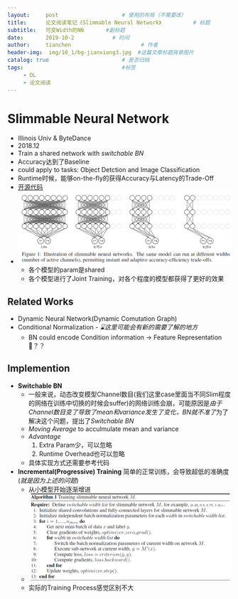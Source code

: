 ```yaml
---
layout:     post                    # 使用的布局（不需要改）
title:      论文阅读笔记《Slimmable Neural Network》          # 标题 
subtitle:   可变Width的NN       #副标题
date:       2019-10-2            # 时间
author:     tianchen                      # 作者
header-img:  img/10_1/bg-jianxiong3.jpg  #这篇文章标题背景图片  
catalog: true                       # 是否归档
tags:                               #标签
     - DL
     - 论文阅读
---
```


# Slimmable Neural Network
* Illinois Univ & ByteDance
* 2018.12
* Train a shared network with *switchable BN*
* Accuracy达到了Baseline
* could apply to tasks: Object Detction and Image Classification
* Runtime时候，能够on-the-fly的获得Accuracy与Latency的Trade-Off
* [开源代码](https://github.com/JiahuiYu/slimmable_networks)
* ![](https://github.com/A-suozhang/MyPicBed/raw/master/img/20191002212209.png)
    * 各个模型的param是shared
    * 各个模型进行了Joint Training，对各个程度的模型都获得了更好的效果

## Related Works
* Dynamic Neural Network(Dynamic Comutation Graph)
* Conditional Normalization - *⌛这里可能会有新的需要了解的地方*
    * BN could encode Condition information -> Feature Representation 🤔？？

## Implemention
* **Switchable BN**
    * 一般来说，动态改变模型Channel数目(我们这里case里面当不同Slim程度的网络在训练中切换的时候会suffer)的网络训练会崩，可能原因是*由于Channel数目变了导致了mean和variance发生了变化，BN就不准了*为了解决这个问题，提出了*Switchable BN*
    * *Moving Average* to acculmulate mean and variance 
    * *Advantage*
        1. Extra Param少，可以忽略
        2. Runtime Overhead也可以忽略
    * 具体实现方式还需要参考代码
* **Incremental(Progressive) Training** 简单的正常训练，会导致超低的准确度(*就是因为上述的问题*)
    * 从小模型开始逐渐增进
    * ![](https://github.com/A-suozhang/MyPicBed/raw/master/img/20191002223534.png)
    * 实际的Training Process感觉区别不大

